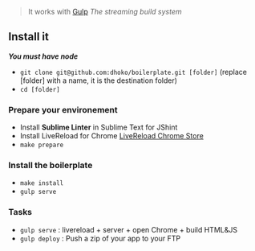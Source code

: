 > It works with [Gulp](http://gulpjs.com) *The streaming build system*

## Install it

***You must have node***

- `git clone git@github.com:dhoko/boilerplate.git [folder]` (replace [folder] with a name, it is the destination folder)
- `cd [folder]`

### Prepare your environement

- Install **Sublime Linter** in Sublime Text for JShint
- Install LiveReload for Chrome [LiveReload Chrome Store](https://chrome.google.com/webstore/detail/livereload/jnihajbhpnppcggbcgedagnkighmdlei)
- `make prepare`

### Install the boilerplate

- `make install`
- `gulp serve`

### Tasks

- `gulp serve` : livereload + server + open Chrome + build HTML&JS
- `gulp deploy` : Push a zip of your app to your FTP
